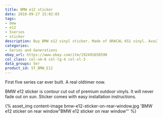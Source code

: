 ```yaml
---
title: BMW e12 sticker
date: 2018-09-27 15:02:03
tags:
- bmw
- e12
- 5series
- sticker
description: Buy BMW e12 vinyl sticker. Made of ORACAL 651 vinyl. Available in different colors.
categories:
- Series and Generations
ebay_url: https://www.ebay.com/itm/192491650590
col_class: col-sm-6 col-lg-4 col-xl-3
data_groups: 5er
product_id: ST_BMW_E12
---
```


First five series car ever built. A real oldtimer now.

<!-- more -->
<!-- {% asset_img content-image bmw-e12-vinyl-sticker.jpg 'BMW e12 vinyl sticker"BMW e12 vinyl sticker"' %} -->

BMW e12 sticker is contour cut out of premium outdoor vinyls. It will never fade out on sun. Sticker comes with easy installation instructions. 

{% asset_img content-image bmw-e12-sticker-on-rear-window.jpg 'BMW e12 sticker on rear window"BMW e12 sticker on rear window"' %}